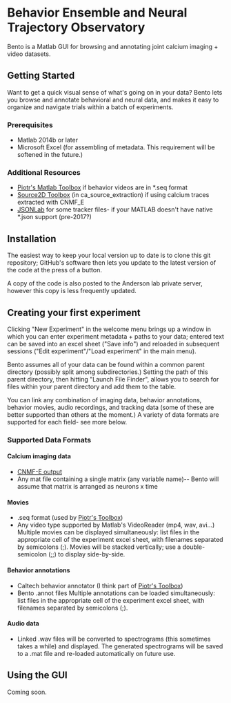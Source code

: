 # **B**ehavior **E**nsemble and **N**eural **T**rajectory **O**bservatory

Bento is a Matlab GUI for browsing and annotating joint calcium imaging + video datasets.

## Getting Started

Want to get a quick visual sense of what's going on in your data? Bento lets you browse and annotate behavioral and neural data, and makes it easy to organize and navigate trials within a batch of experiments.

### Prerequisites
* Matlab 2014b or later
* Microsoft Excel (for assembling of metadata. This requirement will be softened in the future.)

### Additional Resources
* [Piotr's Matlab Toolbox](https://pdollar.github.io/toolbox/) if behavior videos are in *.seq format
* [Source2D Toolbox](https://github.com/zhoupc/CNMF_E) (in ca_source_extraction) if using calcium traces extracted with CNMF_E
* [JSONLab](https://github.com/fangq/jsonlab) for some tracker files- if your MATLAB doesn't have native *.json support (pre-2017?)

## Installation
The easiest way to keep your local version up to date is to clone this git repository; GitHub's software then lets you update to the latest version of the code at the press of a button.

A copy of the code is also posted to the Anderson lab private server, however this copy is less frequently updated.

## Creating your first experiment
Clicking "New Experiment" in the welcome menu brings up a window in which you can enter experiment metadata + paths to your data; entered text can be saved into an excel sheet ("Save info") and reloaded in subsequent sessions ("Edit experiment"/"Load experiment" in the main menu).

Bento assumes all of your data can be found within a common parent directory (possibly split among subdirectories.) Setting the path of this parent directory, then hitting "Launch File Finder", allows you to search for files within your parent directory and add them to the table.

You can link any combination of imaging data, behavior annotations, behavior movies, audio recordings, and tracking data (some of these are better supported than others at the moment.) A variety of data formats are supported for each field- see more below.

### Supported Data Formats
#### Calcium imaging data
* [CNMF-E output](https://github.com/zhoupc/CNMF_E)
* Any mat file containing a single matrix (any variable name)-- Bento will assume that matrix is arranged as neurons x time

#### Movies
* .seq format (used by [Piotr's Toolbox](https://pdollar.github.io/toolbox/))
* Any video type supported by Matlab's VideoReader (mp4, wav, avi...)
Multiple movies can be displayed simultaneously: list files in the appropriate cell of the experiment excel sheet, with filenames separated by semicolons (;). Movies will be stacked vertically; use a double-semicolon (;;) to display side-by-side.

#### Behavior annotations
* Caltech behavior annotator (I think part of [Piotr's Toolbox](https://pdollar.github.io/toolbox/)) 
* Bento .annot files
Multiple annotations can be loaded simultaneously: list files in the appropriate cell of the experiment excel sheet, with filenames separated by semicolons (;).

#### Audio data
* Linked .wav files will be converted to spectrograms (this sometimes takes a while) and displayed. The generated spectrograms will be saved to a .mat file and re-loaded automatically on future use.

## Using the GUI
Coming soon.
